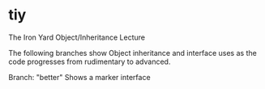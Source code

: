 # tiy
The Iron Yard Object/Inheritance Lecture 

The following branches show Object inheritance and interface uses as the code progresses from rudimentary to advanced.

Branch: "better"
Shows a marker interface

